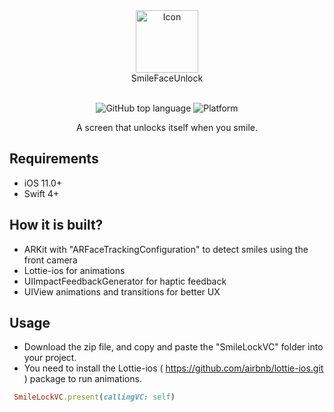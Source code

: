 <div align="center">
  <img width="100" src="https://user-images.githubusercontent.com/35783310/182454335-fbb17362-2e45-4fb1-a673-5d54c828313f.png" alt="Icon" /> <br>
  SmileFaceUnlock <br>  <br>

![GitHub top language](https://img.shields.io/github/languages/top/m-afham/SmileToUnlock?color=yellow)
![Platform](https://img.shields.io/cocoapods/p/SmileToUnlock.svg?style=flat) 

A screen that unlocks itself when you smile.
</div>

## Requirements

- iOS 11.0+
- Swift 4+

## How it is built?

- ARKit with "ARFaceTrackingConfiguration" to detect smiles using the front camera
- Lottie-ios for animations
- UIImpactFeedbackGenerator for haptic feedback
- UIView animations and transitions for better UX

## Usage

- Download the zip file, and copy and paste the "SmileLockVC" folder into your project. 
- You need to install the Lottie-ios ( https://github.com/airbnb/lottie-ios.git )  package to run animations.  

```Ruby
 SmileLockVC.present(callingVC: self)
 ```


